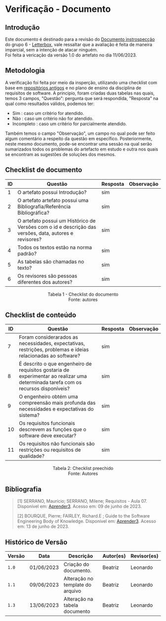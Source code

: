 # Verificação - Documento

## Introdução
Este documento é destinado para a revisão do [Documento instrospecção](https://requisitos-de-software.github.io/2023.1-Letterboxd/Elicita%C3%A7%C3%A3o/introspeccao/) do grupo 6 - [Letterbox](https://github.com/Requisitos-de-Software/2023.1-Letterboxd), vale ressaltar que a avaliação é feita de maneira imparcial, sem a intenção de atacar ninguém.
<br> Foi feita a vericação da versão 1.0 do artefato no dia 11/06/2023.

## Metodologia

A verificação foi feita por meio da insperção, utilizando uma checklist com base em [repositórios antigos](https://github.com/Requisitos-de-Software) e no plano de ensino da disciplina de requisitos de software. A principio, foram criadas duas tabelas nas quais, temos 3 campos, "Questão": pergunta que será respondida, "Resposta" na qual como resultados válidos, podemos ter: 

- Sim : caso um critério for atendido.
- Não : caso um critério não for atendido.
- Incompleto : caso um critério for parcialmente atendido.

Também temos o campo "Observação", um campo no qual pode ser feito algum comentário a respeito da questão em específico. Posteriormente, neste mesmo documento, pode-se encontrar uma sessão na qual serão sumarizados todos os problemas do artefacto em estudo e outra nos quais se encontram as sugestões de soluções dos mesmos.

## Checklist de documento
|ID|Questão|Resposta|Observação|
|--|-------|--------|----------|
|1|O artefato possui Introdução?                                                                                |    sim    |          |
|2|O artefato artefato possui uma Bibliografia/Referência Bibliográfica?                                        |    sim    |          |
|3|O artefato possui um Histórico de Versões com o id e descrição das versões, data, autores e revisores?       |    sim    |          |
|4|Todos os textos estão na norma padrão?                                                                       |    sim    |          |
|5|As tabelas são chamadas no texto?                                                                            |    sim    |          |
|6|Os revisores são pessoas diferentes dos autores?                                                             |    sim    |          |

<p align="center"> Tabela 1 - Checklist do documento <br> Fonte: autores </p>

## Checklist de conteúdo
|ID|Questão|Resposta|Observação|
|-|-------|--------|----------|
|7| Foram considerarados as necessidades, expectativas, restrições, problemas e ideias relacionadas ao software?                         |  sim   |          |
|8| É descrito o que engenheiro de requisitos gostaria de experimentar ao realizar uma determinada tarefa com os recursos disponíveis? |  sim   |          |
|9| O engenheiro obtém uma compreensão mais profunda das necessidades e expectativas do sistema?                                         |  sim   |          |
|10| Os requisitos funcionais descrevem as funções que o software deve executar?                                                         |  sim   |          |
|11| Os requisitos não funcionais são restrições ou requisitos de qualidade?                                                             |  sim   |          |

<p align="center"> Tabela 2: Checklist preechido <br> Fonte: Autores </p>


## Bibliografia
> [1] SERRANO, Maurício; SERRANO, Milene; Requisitos - Aula 07. Disponível em: [Aprender3](https://aprender3.unb.br/pluginfile.php/2523073/mod_resource/content/2/Requisitos%20-%20Aula%2007.pdf). Acesso em: 09 de junho de 2023.
> 
> [2] BOURQUE, Pierre; FAIRLEY, Richard.E ; Guide to the Software Engineering Body of Knowledge. Disponível em: [Aprender3](https://aprender3.unb.br/pluginfile.php/2523020/mod_resource/content/1/SWEBOKv3.pdf). Acesso em: 13 de junho de 2023.

## Histórico de Versão

| Versão | Data          | Descrição                          | Autor(es)     |  Revisor(es)       |
| ------ | ------------- | ---------------------------------- | ------------- | ------------------ |
| `1.0`  | 01/06/2023    | Criação do documento.              |  Beatriz      | Leonardo |
| `1.1`  | 09/06/2023    | Alteração no template do arquivo   |  Beatriz      | Leonardo |
| `1.3`  | 13/06/2023    | Alteração na tabela documento      |  Beatriz      | Leonardo |


